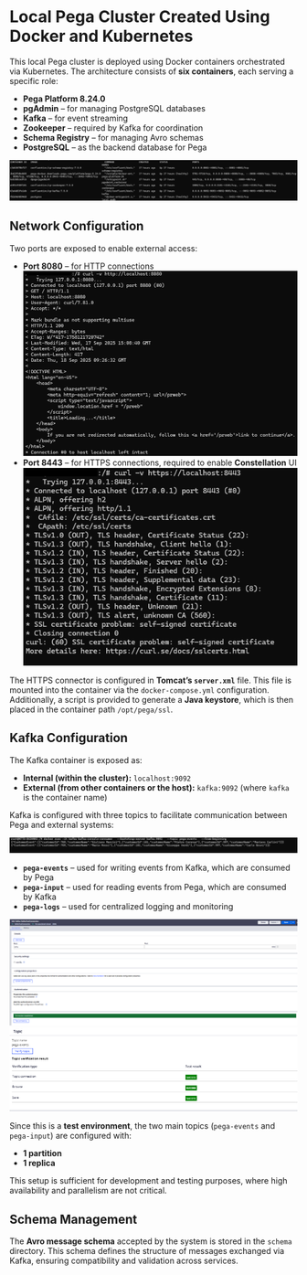 # Local Pega Cluster Created Using Docker and Kubernetes

This local Pega cluster is deployed using Docker containers orchestrated via Kubernetes. The architecture consists of **six containers**, each serving a specific role:

- **Pega Platform 8.24.0**
- **pgAdmin** – for managing PostgreSQL databases
- **Kafka** – for event streaming
- **Zookeeper** – required by Kafka for coordination
- **Schema Registry** – for managing Avro schemas
- **PostgreSQL** – as the backend database for Pega

![Alt text](images/Cluster.png)  

## Network Configuration

Two ports are exposed to enable external access:

- **Port 8080** – for HTTP connections
![Alt text](images/http.png)  
- **Port 8443** – for HTTPS connections, required to enable **Constellation** UI
![Alt text](images/https.png)  


The HTTPS connector is configured in **Tomcat’s `server.xml`** file. This file is mounted into the container via the `docker-compose.yml` configuration. Additionally, a script is provided to generate a **Java keystore**, which is then placed in the container path `/opt/pega/ssl`.

## Kafka Configuration

The Kafka container is exposed as:

- **Internal (within the cluster):** `localhost:9092`
- **External (from other containers or the host):** `kafka:9092` (where `kafka` is the container name)

Kafka is configured with three topics to facilitate communication between Pega and external systems:

![Alt text](images/KafkaTopic.png)  

- **`pega-events`** – used for writing events from Kafka, which are consumed by Pega
- **`pega-input`** – used for reading events from Pega, which are consumed by Kafka
- **`pega-logs`** – used for centralized logging and monitoring

![Alt text](images/PegaKafkaConnection.png)  
![Alt text](images/pegaTopic.png)  
  



Since this is a **test environment**, the two main topics (`pega-events` and `pega-input`) are configured with:

- **1 partition**
- **1 replica**

This setup is sufficient for development and testing purposes, where high availability and parallelism are not critical.

## Schema Management

The **Avro message schema** accepted by the system is stored in the `schema` directory. This schema defines the structure of messages exchanged via Kafka, ensuring compatibility and validation across services.
